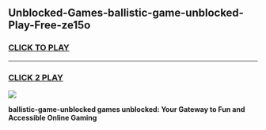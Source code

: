 
## Unblocked-Games-ballistic-game-unblocked-Play-Free-ze15o
<h3>
<a href="https://premium76.site?title=ballistic-game-unblocked&ref=20A">CLICK TO PLAY</a></h3>
<hr>

<h3>
<a href="https://premium76.site?title=ballistic-game-unblocked&ref=20A">CLICK 2 PLAY</a>
  
</h3>

<a href="https://premium76.site?title=ballistic-game-unblocked&ref=20A"><img src="https://clearcache.store/games.png"></a>


**ballistic-game-unblocked games unblocked: Your Gateway to Fun and Accessible Online Gaming**

